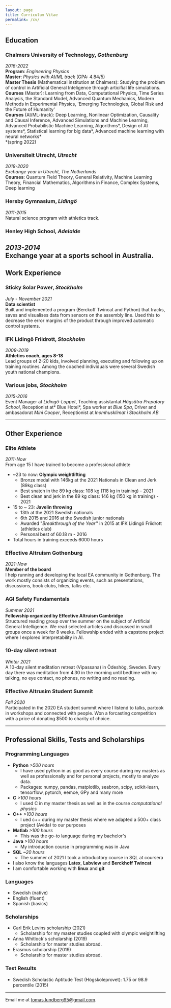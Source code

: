 ```yaml
---
layout: page
title: Curriculum Vitae
permalink: /cv/
---
```

## Education
### Chalmers University of Technology, *Gothenburg*
*2016-2022*\
**Program**: *Engineering Physics*\
**Master**: *Physics with AI/ML track* (GPA: 4.84/5)\
**Master Thesis** (Mathematical institution at Chalmers):  Studying the problem of control in Artificial General Inteligence through articifial life simulations.\
**Courses** (Master): Learning from Data, Computational Physics, Time Series Analysis, the Standard Model, Advanced Quantum Mechanics, Modern Methods in Experimental Physics, 'Emerging Technologies, Global Risk and the Future of Humanity'\
**Courses** (AI/ML-track): Deep Learning, Nonlinear Optimization, Causality and Causal Inference, Advanced Simulations and Machine Learning, Advanced Probabilistic Machine Learning, Algorithms\*, Design of AI systems\*, Statistical learning for big data\*, Advanced machine learning with neural networks\* \
\*(spring 2022)

### Universiteit Utrecht, *Utrecht*
*2019-2020*\
*Exchange year in Utrecht, The Netherlands*\
**Courses**: Quantum Field Theory, General Relativity, Machine Learning Theory, Financial Mathematics, Algorithms in Finance, Complex Systems, Deep learning

### Hersby Gymnasium, *Lidingö*
*2011-2015*\
Natural science program with athletics track.

### Henley High School, *Adelaide*
*2013-2014*\
Exchange year at a sports school in Australia.
---

## Work Experience
### Sticky Solar Power, *Stockholm*
*July - November 2021*\
**Data scientist**\
Built and implemented a program (Berckoff Twincat and Python) that tracks, saves and visualises data from sensors on the assembly line. Used this to decrease the error margins of the product through improved automatic control systems.

### IFK Lidingö Friidrott, *Stockholm*
*2009-2019*\
**Athletics coach, ages 8-18**\
Lead groups of 2-20 kids, involved planning, executing and following up on training routines. Among the coached individuals were several Swedish youth national champions.

### Various jobs, *Stockholm*
*2015-2016*\
Event Manager at *Lidingö-Loppet*, Teaching assistantat *Högsätra Prepatory School*, Receptionist at* Blue Hotel*, Spa worker at *Blue Spa*, Driver and ambasadorat *Mini Cooper*, Receptionist at *Inomhusklimat i Stockholm AB*

---

## Other Experience
### Elite Athlete
*2011-Now*\
From age 15 I have trained to become a professional athlete  
- ~23 to now: **Olympic weightlifting**  
	- Bronze medal with 146kg at the 2021 Nationals in Clean and Jerk (89kg class)
	- Best snatch in the 89 kg class: 108 kg (118 kg in training) - 2021
	- Best clean and jerk in the 89 kg class: 146 kg (150 kg in training) - 2021
- 15 to ~ 23: **Javelin throwing**
	- 13th at the 2021 Swedish nationals
	- 6th 2015 and 2016 at the Swedish junior nationals
	- Awarded "*Breakthrough of the Year'*' in 2015 at IFK Lidingö Friidrott (athletics club)
	- Personal best of 60.18 m - 2016
- Total hours in training exceeds 6000 hours

### Effective Altruism Gothenburg
*2021-Now*\
**Member of the board**\
I help running and developing the local EA community in Gothenburg. The work mostly consists of organizing events, such as presentations, discussions, book clubs, hikes, talks etc.

### AGI Safety Fundamentals
*Summer 2021*\
**Fellowship organized by Effective Altruism Cambridge**\
Structured reading group over the summer on the subject of Artificial General Intelligence. We read selected articles and discussed in small groups once a week for 8 weeks. Fellowship ended with a capstone project where I explored interpretability in AI.

### 10-day silent retreat 
*Winter 2021*\
A 10-day silent meditation retreat (Vipassana) in Ödeshög, Sweden. Every day there was meditation from 4.30 in the morning until bedtime with no talking, no eye contact, no phones, no writing and no reading. 

### Effective Altrusim Student Summit
*Fall 2020*\
Participated in the 2020 EA student summit where I listend to talks, partook in workshops and connected with people. Won a forcasting competition with a price of donating $500 to charity of choice.

---
## Professional Skills, Tests and Scholarships
### Programming Languages
- **Python** *>500 hours*
	- I have used python in as good as every course during my masters as well as professionally and for personal projects, mostly to analyze data.
	- Packages: numpy, pandas, matplotlib, seabron, scipy, scikit-learn, tensorflow, pytorch, eemce, GPy and many more
- **C** *>100 hours*
	- I used C in my master thesis as well as in the course *computational physics*
- **C++** *>100 hours*
	- I ued c++ during my master thesis where we adapted a 500+ class project (Avida) to our purposes
- **Matlab** *>100 hours*
	- This was the go-to language during my bachelor's 
- **Java** *>100 hours*
	- My introduction course in programming was in Java
- **SQL** *~20 hours*
	- The summer of 2021 I took a introductory course in SQL at coursera
- I also know the languages **Latex**, **Labview** and **Berckhoff Twincat** 
- I am comfortable working with **linux** and **git**

### Languages
- Swedish (native)
- English (fluent)
- Spanish (basics)

### Scholarships
- Carl Erik Levins scholarship (2021)
	- Scholarship for my master studies coupled with olympic weightlifting
- Anna Whitlock's scholarship (2019)
	- Scholarship for master studies abroad.
- Erasmus scholarship (2019)
	- Scholarship for master studies abroad.

### Test Results
- Swedish Scholastic Aptitude Test (Högskoleprovet): 1.75 or 98.9 percentile (2015)



---

Email me at [tomas.lundberg95@gmail.com](mailto:tomas.lundberg95@gmail.com).
